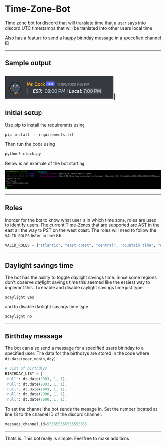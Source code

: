 # Time-Zone-Bot
Time zone bot for discord that will translate time that a user says into discord UTC timestamps that will be tranlated into other users local time

Also has a feature to send a happy birthday message in a specefied channel ID

---
## Sample output
![Example](https://github.com/sirjacob2u/Time-Zone-Bot/blob/main/example.png?raw=true "Example")]
---
## Initial setup

Use pip to install the requiremnts using
```bash
pip install -r requirements.txt
```

Then run the code using 
```bash
python3 clock.py
```

Below is an example of the bot starting

![Example](https://github.com/sirjacob2u/Time-Zone-Bot/blob/main/Starting.png?raw=true "Sucess")

---
## Roles 

Inorder for the bot to know what user is in which time zone, roles are used to identify users. The current Time-Zones that are supported are AST in the east all the way to PST on the west coast. The roles will need to follow the `VALID_ROLES` listed in line 86

```python
VALID_ROLES = {"atlantic", "east coast", "central", "mountain time", "west coast"}
```

---
## Daylight savings time

The bot has the ability to toggle daylight savings time. Since some regions don't observe daylight savings time this seemed like the easiest way to implemnt this. To enable and disable daylight savings time just type 

```
$daylight yes 
```

and to disable daylight savings time type 

```
$daylight no
```

---
## Birthday message 

The bot can also send a message for a specified users birthday to a specified user. The data for the birthdays are stored in the code where  `dt.date(year,month,day)` 

```python
# List of birthdays
BIRTHDAY_LIST = {
'null': dt.date(2003, 1, 1),
'null': dt.date(2003, 1, 1),
'null': dt.date(2002, 1, 1),
'null': dt.date(2000, 1, 1),
'null': dt.date(2000, 1, 1),
```

To set the channel the bot sends the mesage in. Set the number located at line 18 to the channel ID of the discord channel. 

```python
message_channel_id=555555555555555555
```

---

Thats is. This bot really is simple. Feel free to make additions
